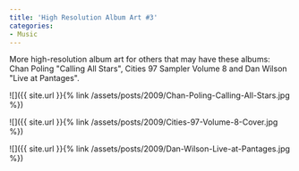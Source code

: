 ```yaml
---
title: 'High Resolution Album Art #3'
categories:
- Music
---
```


More high-resolution album art for others that may have these albums: Chan Poling "Calling All Stars", Cities 97 Sampler Volume 8 and Dan Wilson "Live at Pantages".



  
   ![]({{ site.url }}{% link /assets/posts/2009/Chan-Poling-Calling-All-Stars.jpg %})
  

  
   ![]({{ site.url }}{% link /assets/posts/2009/Cities-97-Volume-8-Cover.jpg %})
  

  
   ![]({{ site.url }}{% link /assets/posts/2009/Dan-Wilson-Live-at-Pantages.jpg %})
  



